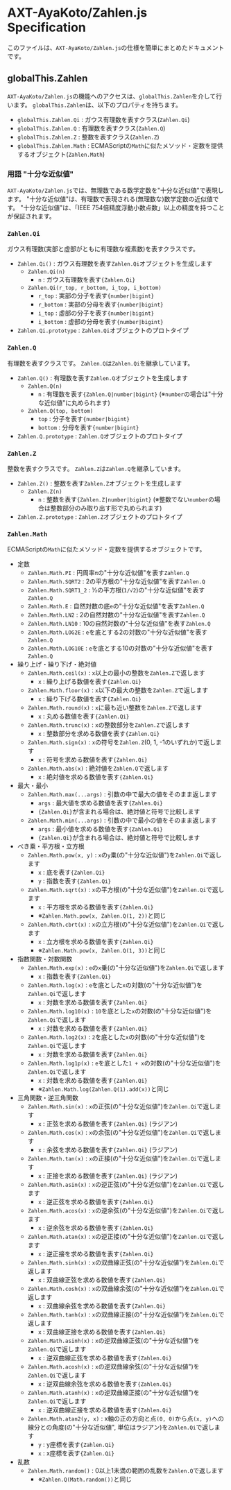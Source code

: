 # AXT-AyaKoto/Zahlen.js Specification

このファイルは、`AXT-AyaKoto/Zahlen.js`の仕様を簡単にまとめたドキュメントです。

## globalThis.Zahlen

`AXT-AyaKoto/Zahlen.js`の機能へのアクセスは、`globalThis.Zahlen`を介して行います。
`globalThis.Zahlen`は、以下のプロパティを持ちます。

- `globalThis.Zahlen.Qi` : ガウス有理数を表すクラス(`Zahlen.Qi`)
- `globalThis.Zahlen.Q` : 有理数を表すクラス(`Zahlen.Q`)
- `globalThis.Zahlen.Z` : 整数を表すクラス(`Zahlen.Z`)
- `globalThis.Zahlen.Math` : ECMAScriptの`Math`に似たメソッド・定数を提供するオブジェクト(`Zahlen.Math`)

### 用語 "十分な近似値"

`AXT-AyaKoto/Zahlen.js`では、無理数である数学定数を"十分な近似値"で表現します。
"十分な近似値"は、有理数で表現される(無理数な)数学定数の近似値です。
"十分な近似値"は、「IEEE 754倍精度浮動小数点数」以上の精度を持つことが保証されます。

### `Zahlen.Qi`

ガウス有理数(実部と虚部がともに有理数な複素数)を表すクラスです。

- `Zahlen.Qi()` : ガウス有理数を表す`Zahlen.Qi`オブジェクトを生成します
    - `Zahlen.Qi(n)`
        - `n` : ガウス有理数を表す`{Zahlen.Qi}`
    - `Zahlen.Qi(r_top, r_bottom, i_top, i_bottom)`
        - `r_top` : 実部の分子を表す`{number|bigint}`
        - `r_bottom` : 実部の分母を表す`{number|bigint}`
        - `i_top` : 虚部の分子を表す`{number|bigint}`
        - `i_bottom` : 虚部の分母を表す`{number|bigint}`
- `Zahlen.Qi.prototype` : `Zahlen.Qi`オブジェクトのプロトタイプ

### `Zahlen.Q`

有理数を表すクラスです。
`Zahlen.Q`は`Zahlen.Qi`を継承しています。

- `Zahlen.Q()` : 有理数を表す`Zahlen.Q`オブジェクトを生成します
    - `Zahlen.Q(n)`
        - `n` : 有理数を表す`{Zahlen.Q|number|bigint}` (※`number`の場合は"十分な近似値"に丸められます)
    - `Zahlen.Q(top, bottom)`
        - `top` : 分子を表す`{number|bigint}`
        - `bottom` : 分母を表す`{number|bigint}`
- `Zahlen.Q.prototype` : `Zahlen.Q`オブジェクトのプロトタイプ

### `Zahlen.Z`

整数を表すクラスです。
`Zahlen.Z`は`Zahlen.Q`を継承しています。

- `Zahlen.Z()` : 整数を表す`Zahlen.Z`オブジェクトを生成します
    - `Zahlen.Z(n)`
        - `n` : 整数を表す`{Zahlen.Z|number|bigint}` (※整数でない`number`の場合は整数部分のみ取り出す形で丸められます)
- `Zahlen.Z.prototype` : `Zahlen.Z`オブジェクトのプロトタイプ

### `Zahlen.Math`

ECMAScriptの`Math`に似たメソッド・定数を提供するオブジェクトです。

- 定数
    - `Zahlen.Math.PI` : 円周率`π`の"十分な近似値"を表す`Zahlen.Q`
    - `Zahlen.Math.SQRT2` : 2の平方根の"十分な近似値"を表す`Zahlen.Q`
    - `Zahlen.Math.SQRT1_2` : ½の平方根(`1/√2`)の"十分な近似値"を表す`Zahlen.Q`
    - `Zahlen.Math.E` : 自然対数の底`e`の"十分な近似値"を表す`Zahlen.Q`
    - `Zahlen.Math.LN2` : 2の自然対数の"十分な近似値"を表す`Zahlen.Q`
    - `Zahlen.Math.LN10` : 10の自然対数の"十分な近似値"を表す`Zahlen.Q`
    - `Zahlen.Math.LOG2E` : `e`を底とする2の対数の"十分な近似値"を表す`Zahlen.Q`
    - `Zahlen.Math.LOG10E` : `e`を底とする10の対数の"十分な近似値"を表す`Zahlen.Q`
- 繰り上げ・繰り下げ・絶対値
    - `Zahlen.Math.ceil(x)` : `x`以上の最小の整数を`Zahlen.Z`で返します
        - `x` : 繰り上げる数値を表す`{Zahlen.Qi}`
    - `Zahlen.Math.floor(x)` : `x`以下の最大の整数を`Zahlen.Z`で返します
        - `x` : 繰り下げる数値を表す`{Zahlen.Qi}`
    - `Zahlen.Math.round(x)` : `x`に最も近い整数を`Zahlen.Z`で返します
        - `x` : 丸める数値を表す`{Zahlen.Qi}`
    - `Zahlen.Math.trunc(x)` : `x`の整数部分を`Zahlen.Z`で返します
        - `x` : 整数部分を求める数値を表す`{Zahlen.Qi}`
    - `Zahlen.Math.sign(x)` : `x`の符号を`Zahlen.Z`(0, 1, -1のいずれか)で返します
        - `x` : 符号を求める数値を表す`{Zahlen.Qi}`
    - `Zahlen.Math.abs(x)` : 絶対値を`Zahlen.Q`で返します
        - `x` : 絶対値を求める数値を表す`{Zahlen.Qi}`
- 最大・最小
    - `Zahlen.Math.max(...args)` : 引数の中で最大の値をそのまま返します
        - `args` : 最大値を求める数値を表す`{Zahlen.Qi}`
        - `{Zahlen.Qi}`が含まれる場合は、絶対値と符号で比較します
    - `Zahlen.Math.min(...args)` : 引数の中で最小の値をそのまま返します
        - `args` : 最小値を求める数値を表す`{Zahlen.Qi}`
        - `{Zahlen.Qi}`が含まれる場合は、絶対値と符号で比較します
- べき乗・平方根・立方根
    - `Zahlen.Math.pow(x, y)` : `x`の`y`乗(の"十分な近似値")を`Zahlen.Qi`で返します
        - `x` : 底を表す`{Zahlen.Qi}`
        - `y` : 指数を表す`{Zahlen.Qi}`
    - `Zahlen.Math.sqrt(x)` : `x`の平方根(の"十分な近似値")を`Zahlen.Qi`で返します
        - `x` : 平方根を求める数値を表す`{Zahlen.Qi}`
        - ※`Zahlen.Math.pow(x, Zahlen.Q(1, 2))`と同じ
    - `Zahlen.Math.cbrt(x)` : `x`の立方根(の"十分な近似値")を`Zahlen.Qi`で返します
        - `x` : 立方根を求める数値を表す`{Zahlen.Qi}`
        - ※`Zahlen.Math.pow(x, Zahlen.Q(1, 3))`と同じ
- 指数関数・対数関数
    - `Zahlen.Math.exp(x)` : `e`の`x`乗(の"十分な近似値")を`Zahlen.Qi`で返します
        - `x` : 指数を表す`{Zahlen.Qi}`
    - `Zahlen.Math.log(x)` : `e`を底とした`x`の対数(の"十分な近似値")を`Zahlen.Qi`で返します
        - `x` : 対数を求める数値を表す`{Zahlen.Qi}`
    - `Zahlen.Math.log10(x)` : `10`を底とした`x`の対数(の"十分な近似値")を`Zahlen.Qi`で返します
        - `x` : 対数を求める数値を表す`{Zahlen.Qi}`
    - `Zahlen.Math.log2(x)` : `2`を底とした`x`の対数(の"十分な近似値")を`Zahlen.Qi`で返します
        - `x` : 対数を求める数値を表す`{Zahlen.Qi}`
    - `Zahlen.Math.log1p(x)` : `e`を底とした`1 + x`の対数(の"十分な近似値")を`Zahlen.Qi`で返します
        - `x` : 対数を求める数値を表す`{Zahlen.Qi}`
        - ※`Zahlen.Math.log(Zahlen.Q(1).add(x))`と同じ
- 三角関数・逆三角関数
    - `Zahlen.Math.sin(x)` : `x`の正弦(の"十分な近似値")を`Zahlen.Qi`で返します
        - `x` : 正弦を求める数値を表す`{Zahlen.Qi}` (ラジアン)
    - `Zahlen.Math.cos(x)` : `x`の余弦(の"十分な近似値")を`Zahlen.Qi`で返します
        - `x` : 余弦を求める数値を表す`{Zahlen.Qi}` (ラジアン)
    - `Zahlen.Math.tan(x)` : `x`の正接(の"十分な近似値")を`Zahlen.Qi`で返します
        - `x` : 正接を求める数値を表す`{Zahlen.Qi}` (ラジアン)
    - `Zahlen.Math.asin(x)` : `x`の逆正弦(の"十分な近似値")を`Zahlen.Qi`で返します
        - `x` : 逆正弦を求める数値を表す`{Zahlen.Qi}`
    - `Zahlen.Math.acos(x)` : `x`の逆余弦(の"十分な近似値")を`Zahlen.Qi`で返します
        - `x` : 逆余弦を求める数値を表す`{Zahlen.Qi}`
    - `Zahlen.Math.atan(x)` : `x`の逆正接(の"十分な近似値")を`Zahlen.Qi`で返します
        - `x` : 逆正接を求める数値を表す`{Zahlen.Qi}`
    - `Zahlen.Math.sinh(x)` : `x`の双曲線正弦(の"十分な近似値")を`Zahlen.Qi`で返します
        - `x` : 双曲線正弦を求める数値を表す`{Zahlen.Qi}`
    - `Zahlen.Math.cosh(x)` : `x`の双曲線余弦(の"十分な近似値")を`Zahlen.Qi`で返します
        - `x` : 双曲線余弦を求める数値を表す`{Zahlen.Qi}`
    - `Zahlen.Math.tanh(x)` : `x`の双曲線正接(の"十分な近似値")を`Zahlen.Qi`で返します
        - `x` : 双曲線正接を求める数値を表す`{Zahlen.Qi}`
    - `Zahlen.Math.asinh(x)` : `x`の逆双曲線正弦(の"十分な近似値")を`Zahlen.Qi`で返します
        - `x` : 逆双曲線正弦を求める数値を表す`{Zahlen.Qi}`
    - `Zahlen.Math.acosh(x)` : `x`の逆双曲線余弦(の"十分な近似値")を`Zahlen.Qi`で返します
        - `x` : 逆双曲線余弦を求める数値を表す`{Zahlen.Qi}`
    - `Zahlen.Math.atanh(x)` : `x`の逆双曲線正接(の"十分な近似値")を`Zahlen.Qi`で返します
        - `x` : 逆双曲線正接を求める数値を表す`{Zahlen.Qi}`
    - `Zahlen.Math.atan2(y, x)` : x軸の正の方向と点`(0, 0)`から点`(x, y)`への線分との角度(の"十分な近似値", 単位はラジアン)を`Zahlen.Qi`で返します
        - `y` : y座標を表す`{Zahlen.Qi}`
        - `x` : x座標を表す`{Zahlen.Qi}`
- 乱数
    - `Zahlen.Math.random()` : 0以上1未満の範囲の乱数を`Zahlen.Q`で返します
        - ※`Zahlen.Q(Math.random())`と同じ
